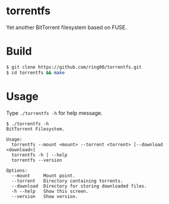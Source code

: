 # torrentfs

Yet another BitTorrent filesystem based on FUSE.

# Build

```bash
$ git clone https://github.com/ring00/torrentfs.git
$ cd torrentfs && make
```

# Usage

Type `./torrentfs -h` for help message.

```
$ ./torrentfs -h
BitTorrent Filesystem.

Usage:
  torrentfs --mount <mount> --torrent <torrent> [--download <download>]
  torrentfs -h | --help
  torrentfs --version

Options:
  --mount     Mount point.
  --torrent   Directory containing torrents.
  --download  Directory for storing downloaded files.
  -h --help   Show this screen.
  --version   Show version.
```
